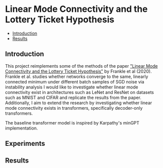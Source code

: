 # Linear Mode Connectivity and the Lottery Ticket Hypothesis

- [Introduction](#introduction)
- [Results](#results)

## Introduction
This project reimplements some of the methods of the paper ["Linear Mode Connectivity and the Lottery Ticket Hypothesis"](https://arxiv.org/pdf/1912.05671) by Frankle et al (2020). Frankle et al. studies whether networks converge to the same, linearly connected minimum under different batch samples of SGD noise via instability analysis  I would like to investigate whether linear mode connectivity exist in architectures such as LeNet and ResNet on datasets such as MNIST and CIFAR and replicate the results from the paper. Additionally, I aim to extend the research by investigating whether linear mode connectivity exists in transformers, specifically decoder-only transformers.

The baseline transformer model is inspired by Karpathy's minGPT implementation.

## Experiments

## Results

